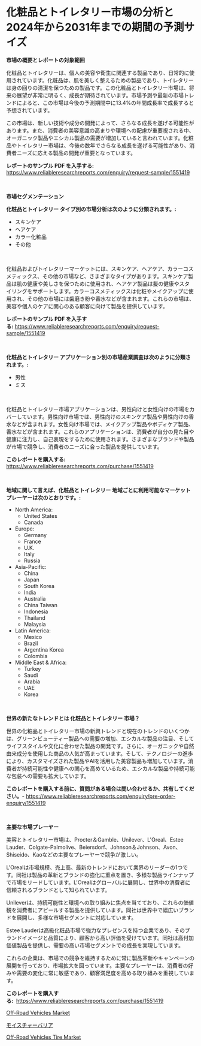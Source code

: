 <p><h1>化粧品とトイレタリー市場の分析と2024年から2031年までの期間の予測サイズ</h1></p><p><strong>市場の概要とレポートの対象範囲</strong></p>
<p><p>化粧品とトイレタリーは、個人の美容や衛生に関連する製品であり、日常的に使用されています。化粧品は、肌を美しく整えるための製品であり、トイレタリーは身の回りの清潔を保つための製品です。この化粧品とトイレタリー市場は、将来の展望が非常に明るく、成長が期待されています。市場予測や最新の市場トレンドによると、この市場は今後の予測期間中に13.4%の年間成長率で成長すると予想されています。</p><p>この市場は、新しい技術や成分の開発によって、さらなる成長を遂げる可能性があります。また、消費者の美容意識の高まりや環境への配慮が重要視される中、オーガニック製品やエシカル製品の需要が増加していると言われています。化粧品やトイレタリー市場は、今後の数年でさらなる成長を遂げる可能性があり、消費者ニーズに応える製品の開発が重要となっています。</p></p>
<p><strong>レポートのサンプル PDF を入手する:</strong> <a href="https://www.reliableresearchreports.com/enquiry/request-sample/1551419">https://www.reliableresearchreports.com/enquiry/request-sample/1551419</a></p>
<p>&nbsp;</p>
<p><strong>市場セグメンテーション</strong></p>
<p><strong>化粧品とトイレタリー タイプ別の市場分析は次のように分類されます。:</strong></p>
<p><ul><li>スキンケア</li><li>ヘアケア</li><li>カラー化粧品</li><li>その他</li></ul></p>
<p>&nbsp;</p>
<p><p>化粧品およびトイレタリーマーケットには、スキンケア、ヘアケア、カラーコスメティックス、その他の市場など、さまざまなタイプがあります。スキンケア製品は肌の健康や美しさを保つために使用され、ヘアケア製品は髪の健康やスタイリングをサポートします。カラーコスメティックスは化粧やメイクアップに使用され、その他の市場には歯磨き粉や香水などが含まれます。これらの市場は、美容や個人のケアに関心のある顧客に向けて製品を提供しています。</p></p>
<p><strong>レポートのサンプル PDF を入手する:</strong>&nbsp;<a href="https://www.reliableresearchreports.com/enquiry/request-sample/1551419">https://www.reliableresearchreports.com/enquiry/request-sample/1551419</a></p>
<p>&nbsp;</p>
<p><strong> 化粧品とトイレタリー アプリケーション別の市場産業調査は次のように分類されます。:</strong></p>
<p><ul><li>男性</li><li>ミス</li></ul></p>
<p>&nbsp;</p>
<p><p>化粧品とトイレタリー市場アプリケーションは、男性向けと女性向けの市場をカバーしています。男性向け市場では、男性向けのスキンケア製品や男性向けの香水などが含まれます。女性向け市場では、メイクアップ製品やボディケア製品、香水などが含まれます。これらのアプリケーションは、消費者が自分の見た目や健康に注力し、自己表現をするために使用されます。さまざまなブランドや製品が市場で競争し、消費者のニーズに合った製品を提供しています。</p></p>
<p><strong>このレポートを購入する:</strong>&nbsp; <a href="https://www.reliableresearchreports.com/purchase/1551419">https://www.reliableresearchreports.com/purchase/1551419</a></p>
<p>&nbsp;</p>
<p><strong>地域に関して言えば、化粧品とトイレタリー 地域ごとに利用可能なマーケットプレーヤーは次のとおりです。:</strong></p>
<p><ul>
    <li>
        North America:
        <ul>
            <li>United States</li>
            <li>Canada</li>
        </ul>
    </li>
    <li>
        Europe:
        <ul>
            <li>Germany</li>
            <li>France</li>
            <li>U.K.</li>
            <li>Italy</li>
            <li>Russia</li>
        </ul>
    </li>
    <li>
        Asia-Pacific:
        <ul>
            <li>China</li>
            <li>Japan</li>
            <li>South Korea</li>
            <li>India</li>
            <li>Australia</li>
            <li>China Taiwan</li>
            <li>Indonesia</li>
            <li>Thailand</li>
            <li>Malaysia</li>
        </ul>
    </li>
    <li>
        Latin America:
        <ul>
            <li>Mexico</li>
            <li>Brazil</li>
            <li>Argentina Korea</li>
            <li>Colombia</li>
        </ul>
    </li>
    <li>
        Middle East & Africa:
        <ul>
            <li>Turkey</li>
            <li>Saudi</li>
            <li>Arabia</li>
            <li>UAE</li>
            <li>Korea</li>
        </ul>
    </li>
    </ul></p>
<p>&nbsp;</p>
<p><strong>世界の新たなトレンドとは 化粧品とトイレタリー 市場？</strong></p>
<p><p>世界の化粧品とトイレタリー市場の新興トレンドと現在のトレンドのいくつかは、グリーンビューティー製品への需要の増加、エシカルな製品の注目、そしてライフスタイルや文化に合わせた製品の開発です。さらに、オーガニックや自然由来成分を使用した商品の人気が高まっています。そして、テクノロジーの進歩により、カスタマイズされた製品やAIを活用した美容製品も増加しています。消費者が持続可能性や健康への関心を高めているため、エシカルな製品や持続可能な包装への需要も拡大しています。</p></p>
<p><strong>このレポートを購入する前に、質問がある場合は問い合わせるか、共有してください。</strong>- <a href="https://www.reliableresearchreports.com/enquiry/pre-order-enquiry/1551419">https://www.reliableresearchreports.com/enquiry/pre-order-enquiry/1551419</a></p>
<p>&nbsp;</p>
<p><strong>主要な市場プレーヤー</strong></p>
<p><p>美容とトイレタリー市場は、Procter＆Gamble、Unilever、L'Oreal、Estee Lauder、Colgate-Palmolive、Beiersdorf、Johnson＆Johnson、Avon、Shiseido、Kaoなどの主要なプレーヤーで競争が激しい。</p><p>L'Orealは市場規模、売上高、最新のトレンドにおいて業界のリーダーの1つです。同社は製品の革新とブランドの強化に重点を置き、多様な製品ラインナップで市場をリードしています。L'Orealはグローバルに展開し、世界中の消費者に信頼されるブランドとして知られています。</p><p>Unileverは、持続可能性と環境への取り組みに焦点を当てており、これらの価値観を消費者にアピールする製品を提供しています。同社は世界中で幅広いブランドを展開し、多様な市場セグメントに対応しています。</p><p>Estee Lauderは高級化粧品市場で強力なプレゼンスを持つ企業であり、そのブランドイメージと品質により、顧客から高い評価を受けています。同社は高付加価値製品を提供し、需要の高い市場セグメントでの成長を実現しています。</p><p>これらの企業は、市場での競争を維持するために常に製品革新やキャンペーンの展開を行っており、市場拡大を図っています。主要なプレーヤーは、消費者の好みや需要の変化に常に敏感であり、顧客満足度を高める取り組みを重視しています。</p></p>
<p><strong>このレポートを購入する:</strong>&nbsp;&nbsp;<a href="https://www.reliableresearchreports.com/purchase/1551419">https://www.reliableresearchreports.com/purchase/1551419</a></p>
<p><p><a href="https://scarlet-rocket-c63.notion.site/Off-Road-Vehicles-Market-Size-Global-Industry-Overview-Market-Segmentation-and-Forecast-2024-to-2-d2708f79c2c844fb94a59c4eb838421f">Off-Road Vehicles Market</a></p><p><a href="https://medium.com/@lillianamurazik2023/%E6%B9%BF%E6%B0%97%E9%98%B2%E6%AD%A2%E3%83%90%E3%83%AA%E3%82%A2%E5%B8%82%E5%A0%B4%E3%81%AE%E8%A6%8F%E6%A8%A1%E3%81%AF-%E4%B8%96%E7%95%8C%E3%81%AE%E7%94%A3%E6%A5%AD%E3%81%A7%E6%9C%80%E9%81%A9%E3%81%AA%E3%83%9E%E3%83%BC%E3%82%B1%E3%83%86%E3%82%A3%E3%83%B3%E3%82%B0%E3%83%81%E3%83%A3%E3%83%8D%E3%83%AB%E3%82%92%E7%A4%BA%E3%81%97%E3%81%A6%E3%81%84%E3%81%BE%E3%81%99-15ac3f8ce431">モイスチャーバリア</a></p><p><a href="https://fearless-okapi-6c8.notion.site/Global-Off-Road-Vehicles-Tire-Market-Size-and-Market-Trends-Insights-and-Projections-from-2024-to-2-009b5b2c7e184b75a209437c6c9400d9">Off-Road Vehicles Tire Market</a></p></p>